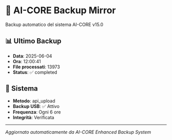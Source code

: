 # 🧬 AI-CORE Backup Mirror

Backup automatico del sistema AI-CORE v15.0

## 📊 Ultimo Backup
- **Data**: 2025-06-04
- **Ora**: 12:00:41
- **File processati**: 13973
- **Status**: ✅ completed

## 🎯 Sistema
- **Metodo**: api_upload
- **Backup USB**: ✅ Attivo
- **Frequenza**: Ogni 6 ore
- **Integrità**: Verificata

---
*Aggiornato automaticamente da AI-CORE Enhanced Backup System*
